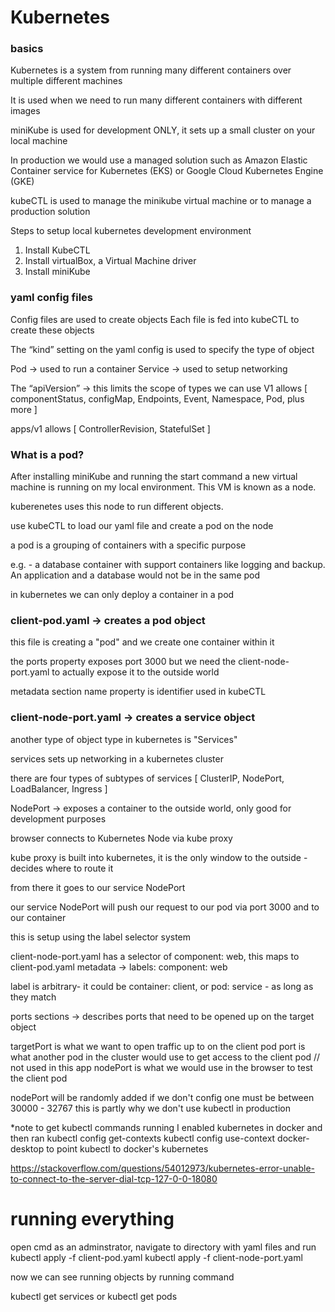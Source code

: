 # Kubernetes

### basics

Kubernetes is a system from running many different containers over multiple different machines

It is used when we need to run many different containers with different images

miniKube is used for development ONLY, it sets up a small cluster on your local machine

In production we would use a managed solution such as Amazon Elastic Container service for Kubernetes (EKS) or Google Cloud Kubernetes Engine (GKE)

kubeCTL is used to manage the minikube virtual machine or to manage a production solution

Steps to setup local kubernetes development environment

1. Install KubeCTL
2. Install virtualBox, a Virtual Machine driver
3. Install miniKube

### yaml config files

Config files are used to create objects
Each file is fed into kubeCTL to create these objects

The “kind” setting on the yaml config is used to specify the type of object

Pod -> used to run a container
Service -> used to setup networking

The “apiVersion” -> this limits the scope of types we can use
V1 allows [ componentStatus, configMap, Endpoints, Event, Namespace, Pod, plus more ]

apps/v1 allows [ ControllerRevision, StatefulSet ]

### What is a pod?

After installing miniKube and running the start command a new virtual machine is running on my local environment. This VM is known as a node.

kuberenetes uses this node to run different objects.

use kubeCTL to load our yaml file and create a pod on the node

a pod is a grouping of containers with a specific purpose

e.g. - a database container with support containers like logging and backup. An application and a database would not be in the same pod

in kubernetes we can only deploy a container in a pod

### client-pod.yaml -> creates a pod object

this file is creating a "pod" and we create one container within it

the ports property exposes port 3000 but we need the client-node-port.yaml to actually expose it to the outside world

metadata section name property is identifier used in kubeCTL

### client-node-port.yaml -> creates a service object

another type of object type in kubernetes is "Services"

services sets up networking in a kubernetes cluster

there are four types of subtypes of services [ ClusterIP, NodePort, LoadBalancer, Ingress ]

NodePort -> exposes a container to the outside world, only good for development purposes

browser connects to Kubernetes Node via kube proxy

kube proxy is built into kubernetes, it is the only window to the outside - decides where to route it

from there it goes to our service NodePort

our service NodePort will push our request to our pod via port 3000 and to our container

this is setup using the label selector system

client-node-port.yaml has a selector of component: web, this maps to client-pod.yaml metadata -> labels: component: web

label is arbitrary- it could be container: client, or pod: service - as long as they match

ports sections -> describes ports that need to be opened up on the target object

targetPort is what we want to open traffic up to on the client pod
port is what another pod in the cluster would use to get access to the client pod // not used in this app
nodePort is what we would use in the browser to test the client pod

nodePort will be randomly added if we don't config one
must be between 30000 - 32767
this is partly why we don't use kubectl in production

\*note
to get kubectl commands running I enabled kubernetes in docker and then ran
kubectl config get-contexts
kubectl config use-context docker-desktop
to point kubectl to docker's kubernetes

https://stackoverflow.com/questions/54012973/kubernetes-error-unable-to-connect-to-the-server-dial-tcp-127-0-0-18080

# running everything

open cmd as an adminstrator, navigate to directory with yaml files and run
kubectl apply -f client-pod.yaml
kubectl apply -f client-node-port.yaml

now we can see running objects by running command

kubectl get services
or
kubectl get pods
